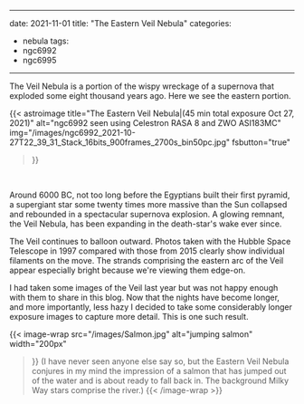 ------
date: 2021-11-01
title: "The Eastern Veil Nebula"
categories:
- nebula
tags:
- ngc6992
- ngc6995
---


The Veil Nebula is a portion of the wispy wreckage of a supernova that exploded some eight thousand years ago.  Here we see the eastern portion.
<!--more-->
{{< astroimage
title="The Eastern Veil Nebula|(45 min total exposure Oct 27, 2021)"
   alt="ngc6992 seen using Celestron RASA 8 and ZWO ASI183MC"
   img="/images/ngc6992_2021-10-27T22_39_31_Stack_16bits_900frames_2700s_bin50pc.jpg"
   fsbutton="true"
>}}
<br>

Around 6000 BC, not too long before the Egyptians built their first pyramid, a supergiant star some twenty times more massive than the Sun collapsed and rebounded in a spectacular supernova explosion. A glowing remnant, the Veil Nebula, has been expanding in the death-star's wake ever since. 

The Veil continues to balloon outward. Photos taken with the Hubble Space Telescope in 1997 compared with those from 2015 clearly show individual filaments on the move. The strands comprising the eastern arc of the Veil appear especially bright because we're viewing them edge-on. 

I had taken some images of the Veil last year but was not happy enough with them to share in this blog.  Now that the nights have become longer, and more importantly, less hazy I decided to take some considerably longer exposure images to capture more detail. This is one such result.

{{< image-wrap src="/images/Salmon.jpg" alt="jumping salmon" width="200px"  
>}}
(I have never seen anyone else say so, 
but the Eastern Veil Nebula conjures in my mind the impression of a salmon that has jumped out of the water and  is about ready to fall back in.  The background Milky Way stars comprise the river.)
{{< /image-wrap >}}
